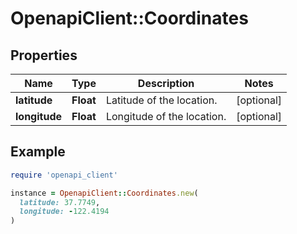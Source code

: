 # OpenapiClient::Coordinates

## Properties

| Name | Type | Description | Notes |
| ---- | ---- | ----------- | ----- |
| **latitude** | **Float** | Latitude of the location. | [optional] |
| **longitude** | **Float** | Longitude of the location. | [optional] |

## Example

```ruby
require 'openapi_client'

instance = OpenapiClient::Coordinates.new(
  latitude: 37.7749,
  longitude: -122.4194
)
```

